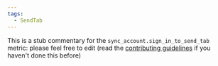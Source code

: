 ```yaml
---
tags:
  - SendTab
---
```


This is a stub commentary for the `sync_account.sign_in_to_send_tab` metric: please feel free to edit (read the
[contributing guidelines](https://github.com/mozilla/glean-annotations/blob/main/CONTRIBUTING.md)
if you haven't done this before)
